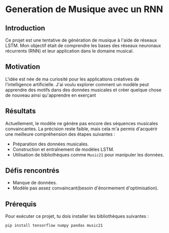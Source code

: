 
# Generation de Musique avec un RNN

## Introduction
Ce projet est une tentative de génération de musique à l'aide de réseaux LSTM. Mon objectif était de comprendre les bases des réseaux neuronaux récurrents (RNN) et leur application dans le domaine musical.

## Motivation
L'idée est née de ma curiosité pour les applications créatives de l'intelligence artificielle. J'ai voulu explorer comment un modèle peut apprendre des motifs dans des données musicales et créer quelque chose de nouveau ainsi qu'apprendre en exerçant

## Résultats
Actuellement, le modèle ne génère pas encore des séquences musicales convaincantes. La précision reste faible, mais cela m'a permis d'acquérir une meilleure compréhension des étapes suivantes :
- Préparation des données musicales.
- Construction et entraînement de modèles LSTM.
- Utilisation de bibliothèques comme `Music21` pour manipuler les données.

## Défis rencontrés
- Manque de données.
- Modèle pas assez convaincant(besoin d'énormement d'optimisation).

## Prérequis

Pour exécuter ce projet, tu dois installer les bibliothèques suivantes :

``
pip install tensorflow numpy pandas music21
``






